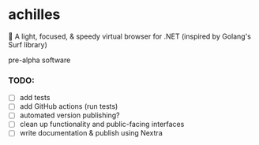 # achilles
🌿 A light, focused, &amp; speedy virtual browser for .NET (inspired by Golang's Surf library)

pre-alpha software

### TODO:
- [ ] add tests
- [ ] add GitHub actions (run tests)
- [ ] automated version publishing?
- [ ] clean up functionality and public-facing interfaces
- [ ] write documentation & publish using Nextra
